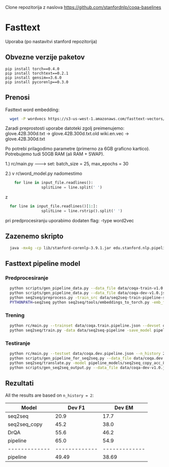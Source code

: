 Clone repozitorija z naslova https://github.com/stanfordnlp/coqa-baselines

# Fasttext

Uporaba (po nastavitvi stanford repozitorija)


## Obvezne verzije paketov
```
pip install torch==0.4.0
pip install torchtext==0.2.1
pip install gensim==3.6.0
pip install pycorenlp==0.3.0
```

## Prenosi
Fasttext word embedding:
```bash
  wget -P wordvecs https://s3-us-west-1.amazonaws.com/fasttext-vectors/wiki.en.vec
```

Zaradi preprostosti uporabe datoteki zgolj preimenujemo:
glove.42B.300d.txt -> glove.42B.300d.txt.old
wiki.en.vec -> glove.42B.300d.txt 

Po potrebi prilagodimo parametre (primerno za 6GB graficno kartico).
Potrebujemo tudi 50GB RAM (ali RAM + SWAP).

1.)
rc/main.py ---> set:  batch_size = 25,  max_epochs = 30


2.)
v rc\word_model.py
nadomestimo
```python
	for line in input_file.readlines():
                splitLine = line.split(' ')
```
z
```python
  for line in input_file.readlines()[1:]:
                splitLine = line.rstrip().split(' ')
```

pri predprocesiranju uporabimo dodaten flag: -type word2vec
    
## Zazenemo skripto 

```bash
  java -mx4g -cp lib/stanford-corenlp-3.9.1.jar edu.stanford.nlp.pipeline.StanfordCoreNLPServer -port 9000 -timeout 15000
```

## Fasttext pipeline model
### Predprocesiranje
```bash
  python scripts/gen_pipeline_data.py --data_file data/coqa-train-v1.0.json --output_file1 data/coqa.train.pipeline.json --output_file2 data/seq2seq-train-pipeline
  python scripts/gen_pipeline_data.py --data_file data/coqa-dev-v1.0.json --output_file1 data/coqa.dev.pipeline.json --output_file2 data/seq2seq-dev-pipeline
  python seq2seq/preprocess.py -train_src data/seq2seq-train-pipeline-src.txt -train_tgt data/seq2seq-train-pipeline-tgt.txt -valid_src data/seq2seq-dev-pipeline-src.txt -valid_tgt data/seq2seq-dev-pipeline-tgt.txt -save_data data/seq2seq-pipeline -lower -dynamic_dict -src_seq_length 10000
  PYTHONPATH=seq2seq python seq2seq/tools/embeddings_to_torch.py -emb_file_enc wordvecs/glove.42B.300d.txt -emb_file_dec wordvecs/glove.42B.300d.txt -dict_file data/seq2seq-pipeline.vocab.pt -output_file data/seq2seq-pipeline.embed -type word2vec
```

### Trening

```bash
  python rc/main.py --trainset data/coqa.train.pipeline.json --devset data/coqa.dev.pipeline.json --n_history 2 --dir pipeline_models --embed_file wordvecs/glove.42B.300d.txt --predict_raw_text n
  python seq2seq/train.py -data data/seq2seq-pipeline -save_model pipeline_models/seq2seq_copy -copy_attn -reuse_copy_attn -word_vec_size 300 -pre_word_vecs_enc data/seq2seq-pipeline.embed.enc.pt -pre_word_vecs_dec data/seq2seq-pipeline.embed.dec.pt -epochs 30 -gpuid 0 -seed 123
```

### Testiranje
```bash
  python rc/main.py --testset data/coqa.dev.pipeline.json --n_history 2 --pretrained pipeline_models
  python scripts/gen_pipeline_for_seq2seq.py --data_file data/coqa.dev.pipeline.json --output_file pipeline_models/pipeline-seq2seq-src.txt --pred_file pipeline_models/predictions.json
  python seq2seq/translate.py -model pipeline_models/seq2seq_copy_acc_84.77_ppl_2.21_e30.pt -src pipeline_models/pipeline-seq2seq-src.txt -output pipeline_models/pred.txt -replace_unk -verbose -gpu 0
  python scripts/gen_seq2seq_output.py --data_file data/coqa-dev-v1.0.json --pred_file pipeline_models/pred.txt --output_file pipeline_models/pipeline.prediction.json
```

## Rezultati

All the results are based on `n_history = 2`:

| Model  | Dev F1 | Dev EM |
| ------------- | ------------- | ------------- |
| seq2seq | 20.9 | 17.7 |
| seq2seq_copy  | 45.2  | 38.0 |
| DrQA | 55.6 | 46.2 |
| pipeline | 65.0 | 54.9 |
| ------------- | ------------- | ------------- |
| pipeline | 49.49 | 38.69 |


